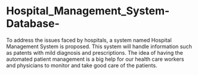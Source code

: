 # Hospital_Management_System-Database-
To address the issues faced by hospitals, a system named Hospital Management System is proposed. This system will handle information such as patents with mild diagnosis and prescriptions. The idea of having the automated patient management is a big help for our health care workers and physicians to monitor and take good care of the patients.

